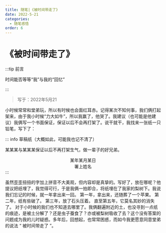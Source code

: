 ```yaml
---
title: 随笔|《被时间带走了》
date: 2022-5-21
categories:
  - 随笔感悟
order: 6
---
```


# 《被时间带走了》

:::tip 前言

时间能否等等“我”与我的“回忆”

:::

> 写于：2022年5月21

小时候常常和堂弟玩，所以有时候也会面红耳赤。记得某次不知何事，我们俩打起架来，由于我小时候“力大如牛”，所以我赢了，他哭了。我建议（也可能是他建议）我俩写一个书面保证，保证以后不会再打架了。说干就干，我找来一张纸一只铅笔，写下了：

::: info 草稿纸（大概如此，可能我也记不清了）

某某某与某某某保证以后不再打架生气，做一辈子的好兄弟。<br/>
<div class="div-right">某年某月某日</div>
<div class="div-right">署上姓名</div>
:::

虽然歪歪扭扭的字加上拼音不大美观，但内容却是真挚的。写好了，放在哪呢？他提议把纸埋了，我觉得可行，于是我俩一拍即合，将纸埋在了我家的梨树下。我说我们忘记的时候，就一年拿出来一回。
第一年，拿出来，还随葬了一个苹果。
第二年，纸有些破了。
第三年，放了石头压着。
直至第五年，它莫名其妙的消失了。
对于小时候的我们也不知道去哪里了。我俩翻遍附近的土，也没寻到一点纸的痕迹，是被土分解了？还是虫子蚕食了？亦或被梨树吸收了去？这个没有答案的问题成为我的儿时疑惑。多年后，回想起，也常常困惑，而如今我更愿意同意堂弟的说法 “ 被时间带走了 ”。



<style>
.div-right{
text-align: center;
}
</style>